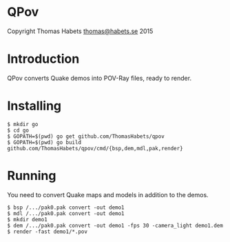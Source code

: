 QPov
====

Copyright Thomas Habets <thomas@habets.se> 2015

Introduction
============

QPov converts Quake demos into POV-Ray files, ready to render.

Installing
==========
```
$ mkdir go
$ cd go
$ GOPATH=$(pwd) go get github.com/ThomasHabets/qpov
$ GOPATH=$(pwd) go build github.com/ThomasHabets/qpov/cmd/{bsp,dem,mdl,pak,render}
```

Running
=======
You need to convert Quake maps and models in addition to the demos.

```
$ bsp /.../pak0.pak convert -out demo1
$ mdl /.../pak0.pak convert -out demo1
$ mkdir demo1
$ dem /.../pak0.pak convert -out demo1 -fps 30 -camera_light demo1.dem
$ render -fast demo1/*.pov
```
